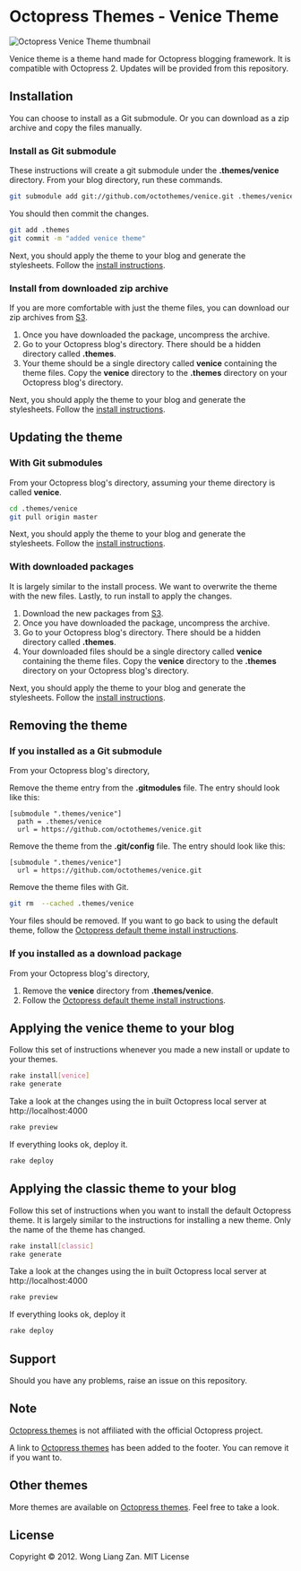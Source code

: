 # Octopress Themes - Venice Theme

![Octopress Venice Theme thumbnail](https://s3.amazonaws.com/static.octopressthemes.com/thumbnails/venice-thumbnail.png)

Venice theme is a theme hand made for Octopress blogging framework. It is compatible with Octopress 2. Updates will be provided from this repository.

## Installation

You can choose to install as a Git submodule. Or you can download as a zip archive and copy the files manually.

### Install as Git submodule

These instructions will create a git submodule under the __.themes/venice__ directory. From your blog directory, run these commands.

``` sh
git submodule add git://github.com/octothemes/venice.git .themes/venice
```

You should then commit the changes.

``` sh
git add .themes
git commit -m "added venice theme"
```

Next, you should apply the theme to your blog and generate the stylesheets. Follow the [install instructions](#applying-the-venice-theme-to-your-blog).

### Install from downloaded zip archive

If you are more comfortable with just the theme files, you can download our zip archives from [S3](https://s3.amazonaws.com/static.octopressthemes.com/themes/venice-v0.1.0.zip).

1. Once you have downloaded the package, uncompress the archive.
2. Go to your Octopress blog's directory. There should be a hidden directory called __.themes__.
3. Your theme should be a single directory called __venice__ containing the theme files. Copy the __venice__ directory to the __.themes__ directory on your Octopress blog's directory.

Next, you should apply the theme to your blog and generate the stylesheets. Follow the [install instructions](#applying-the-venice-theme-to-your-blog).

## Updating the theme

### With Git submodules

From your Octopress blog's directory, assuming your theme directory is called __venice__.

``` sh
cd .themes/venice
git pull origin master
```

Next, you should apply the theme to your blog and generate the stylesheets. Follow the [install instructions](#applying-the-venice-theme-to-your-blog).

### With downloaded packages

It is largely similar to the install process. We want to overwrite the theme with the new files. Lastly, to run install to apply the changes.

1. Download the new packages from [S3](https://s3.amazonaws.com/static.octopressthemes.com/themes/venice-v0.1.0.zip).
2. Once you have downloaded the package, uncompress the archive.
3. Go to your Octopress blog's directory. There should be a hidden directory called __.themes__.
4. Your downloaded files should be a single directory called __venice__ containing the theme files. Copy the __venice__ directory to the __.themes__ directory on your Octopress blog's directory.

Next, you should apply the theme to your blog and generate the stylesheets. Follow the [install instructions](#applying-the-venice-theme-to-your-blog).

## Removing the theme

### If you installed as a Git submodule

From your Octopress blog's directory,

Remove the theme entry from the __.gitmodules__ file. The entry should look like this:
```
[submodule ".themes/venice"]
  path = .themes/venice
  url = https://github.com/octothemes/venice.git
```

Remove the theme from the __.git/config__ file. The entry should look like this:
```
[submodule ".themes/venice"]
  url = https://github.com/octothemes/venice.git
```

Remove the theme files with Git.
``` sh
git rm  --cached .themes/venice
```

Your files should be removed. If you want to go back to using the default theme, follow the [Octopress default theme install instructions](#applying-the-venice-theme-to-your-blog).

### If you installed as a download package

From your Octopress blog's directory,

1. Remove the __venice__ directory from __.themes/venice__.
2. Follow the [Octopress default theme install instructions](#applying-the-venicetheme-to-your-blog).

## Applying the venice theme to your blog

Follow this set of instructions whenever you made a new install or update to your themes.

``` sh
rake install[venice]
rake generate
```

Take a look at the changes using the in built Octopress local server at http://localhost:4000

``` sh
rake preview
```

If everything looks ok, deploy it.

``` sh
rake deploy
```

## Applying the classic theme to your blog

Follow this set of instructions when you want to install the default Octopress theme. It is largely similar to the instructions for installing a new theme. Only the name of the theme has changed.

``` sh
rake install[classic]
rake generate
```

Take a look at the changes using the in built Octopress local server at http://localhost:4000

``` sh
rake preview
```

If everything looks ok, deploy it

``` sh
rake deploy
```

## Support

Should you have any problems, raise an issue on this repository.

## Note

[Octopress themes](http://octopressthemes.com) is not affiliated with the official Octopress project.

A link to [Octopress themes](http://octopressthemes.com) has been added to the footer. You can remove it if you want to.

## Other themes

More themes are available on [Octopress themes](http://octopressthemes.com). Feel free to take a look.

## License

Copyright &copy; 2012. Wong Liang Zan. MIT License
